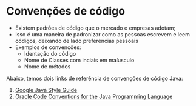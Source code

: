 # Convenções de código

- Existem padrões de código que o mercado e empresas adotam;
- Isso é uma maneira de padronizar como as pessoas escrevem e leem códigos, deixando de lado preferências pessoais
- Exemplos de convenções:
  - Identação do código
  - Nome de Classes com inciais em maíusculo
  - Nome de métodos

Abaixo, temos dois links de referência de convenções de código Java:

1. [Google Java Style Guide](https://google.github.io/styleguide/javaguide.html)
2. [Oracle Code Conventions for the Java Programming Language](https://www.oracle.com/java/technologies/javase/codeconventions-contents.html)

